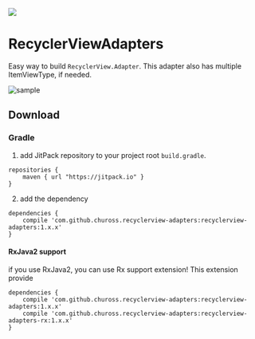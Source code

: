 [![](https://jitpack.io/v/chuross/recyclerview-adapters.svg)](https://jitpack.io/#chuross/recyclerview-adapters)

# RecyclerViewAdapters
Easy way to build `RecyclerView.Adapter`.
This adapter also has multiple ItemViewType, if needed.

![sample](https://qiita-image-store.s3.amazonaws.com/0/20629/1f78ff2a-a1d4-e231-629d-14ac01bf2fda.gif)

## Download
### Gradle
1. add JitPack repository to your project root `build.gradle`.
```
repositories {
    maven { url "https://jitpack.io" }
}
```

2. add the dependency
```
dependencies {
    compile 'com.github.chuross.recyclerview-adapters:recyclerview-adapters:1.x.x'
}
```

#### RxJava2 support
if you use RxJava2, you can use Rx support extension!
This extension provide

```
dependencies {
    compile 'com.github.chuross.recyclerview-adapters:recyclerview-adapters:1.x.x'
    compile 'com.github.chuross.recyclerview-adapters:recyclerview-adapters-rx:1.x.x'
}
```


